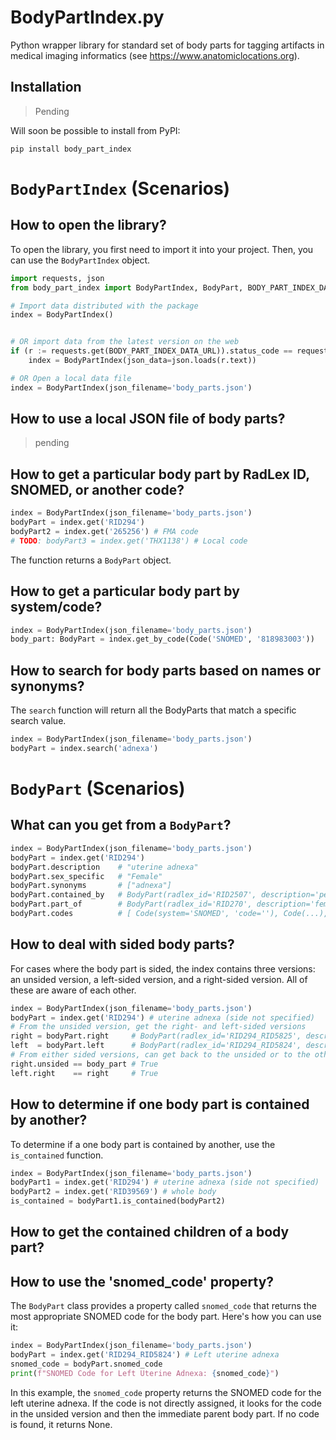 # BodyPartIndex.py
Python wrapper library for standard set of body parts for tagging artifacts in medical imaging informatics (see https://www.anatomiclocations.org).

## Installation 

> Pending

Will soon be possible to install from PyPI:

```console
pip install body_part_index
```

# `BodyPartIndex` (Scenarios)

## How to open the library?

To open the library, you first need to import it into your project. Then, you can use the `BodyPartIndex` object.

```python
import requests, json
from body_part_index import BodyPartIndex, BodyPart, BODY_PART_INDEX_DATA_URL

# Import data distributed with the package
index = BodyPartIndex()


# OR import data from the latest version on the web
if (r := requests.get(BODY_PART_INDEX_DATA_URL)).status_code == requests.codes.ok:
    index = BodyPartIndex(json_data=json.loads(r.text))

# OR Open a local data file
index = BodyPartIndex(json_filename='body_parts.json')
```

## How to use a local JSON file of body parts?

> pending

## How to get a particular body part by RadLex ID, SNOMED, or another code?

```python
index = BodyPartIndex(json_filename='body_parts.json')
bodyPart = index.get('RID294')
bodyPart2 = index.get('265256') # FMA code
# TODO: bodyPart3 = index.get('THX1138') # Local code
```

The function returns a `BodyPart` object.

## How to get a particular body part by system/code?

```python
index = BodyPartIndex(json_filename='body_parts.json')
body_part: BodyPart = index.get_by_code(Code('SNOMED', '818983003'))
```

## How to search for body parts based on names or synonyms?

The `search` function will return all the BodyParts that match a specific search value.

```python
index = BodyPartIndex(json_filename='body_parts.json')
bodyPart = index.search('adnexa')
```

# `BodyPart` (Scenarios)

## What can you get from a `BodyPart`?

```python
index = BodyPartIndex(json_filename='body_parts.json')
bodyPart = index.get('RID294')
bodyPart.description    # "uterine adnexa"
bodyPart.sex_specific   # "Female"
bodyPart.synonyms       # ["adnexa"]
bodyPart.contained_by   # BodyPart(radlex_id='RID2507', description='pelvis', ...)
bodyPart.part_of        # BodyPart(radlex_id='RID270', description='female genital system', ...)
bodyPart.codes          # [ Code(system='SNOMED', 'code=''), Code(...), Code(...) ]
```

## How to deal with sided body parts?

For cases where the body part is sided, the index contains three versions: an unsided version, a left-sided version, 
and a right-sided version. All of these are aware of each other.

```python
index = BodyPartIndex(json_filename='body_parts.json')
bodyPart = index.get('RID294') # uterine adnexa (side not specified)
# From the unsided version, get the right- and left-sided versions
right = bodyPart.right     # BodyPart(radlex_id='RID294_RID5825', description='right uterine adnexa', ...)
left  = bodyPart.left      # BodyPart(radlex_id='RID294_RID5824', description='left uterine adnexa', ...)
# From either sided versions, can get back to the unsided or to the other side
right.unsided == body_part # True
left.right    == right     # True
```
## How to determine if one body part is contained by another?

To determine if a one body part is contained by another, use the `is_contained` function.

```python
index = BodyPartIndex(json_filename='body_parts.json')
bodyPart1 = index.get('RID294') # uterine adnexa (side not specified)
bodyPart2 = index.get('RID39569') # whole body
is_contained = bodyPart1.is_contained(bodyPart2)
```

## How to get the contained children of a body part?

## How to use the 'snomed_code' property?

The  `BodyPart` class provides a property called `snomed_code` that returns the most appropriate SNOMED code for the body part. Here's how you can use it:

```python
index = BodyPartIndex(json_filename='body_parts.json')
bodyPart = index.get('RID294_RID5824') # Left uterine adnexa
snomed_code = bodyPart.snomed_code
print(f"SNOMED Code for Left Uterine Adnexa: {snomed_code}")
```
In this example, the `snomed_code` property returns the SNOMED code for the left uterine adnexa.
If the code is not directly assigned, it looks for the code in the unsided version and then the immediate parent body part. If no code is found, it returns None.

